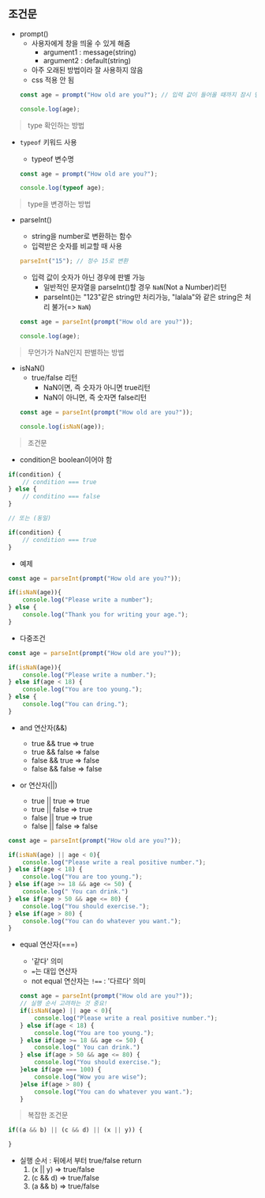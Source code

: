 ## 조건문

- prompt()
    - 사용자에게 창을 띄울 수 있게 해줌
        - argument1 : message(string)
        - argument2 : default(string)
    - 아주 오래된 방법이라 잘 사용하지 않음
    - css 적용 안 됨
    ```js
    const age = prompt("How old are you?"); // 입력 값이 들어올 때까지 잠시 멈춤(pause)

    console.log(age);
    ```

> type 확인하는 방법

- `typeof` 키워드 사용
    - typeof 변수명

    ```js
    const age = prompt("How old are you?");

    console.log(typeof age); 
    ```

> type을 변경하는 방법

- parseInt()
    - string을 number로 변환하는 함수
    - 입력받은 숫자를 비교할 때 사용

    ```js
    parseInt("15"); // 정수 15로 변환
    ```

    - 입력 값이 숫자가 아닌 경우에 판별 가능
        - 일반적인 문자열을 parseInt()할 경우 `NaN`(Not a Number)리턴
        - parseInt()는 "123"같은 string만 처리가능, "lalala"와 같은 string은 처리 불가(=> `NaN`)
    ```js
    const age = parseInt(prompt("How old are you?"));

    console.log(age);
    ```  
    

> 무언가가 NaN인지 판별하는 방법
- isNaN()
    - true/false 리턴
        - NaN이면, 즉 숫자가 아니면 true리턴
        - NaN이 아니면, 즉 숫자면 false리턴
    ```js
    const age = parseInt(prompt("How old are you?"));

    console.log(isNaN(age));
    ```

> 조건문

- condition은 boolean이어야 함

```js
if(condition) {
    // condition === true
} else {
    // conditino === false
}

// 또는 (동일)

if(condition) {
    // condition === true
} 

```

- 예제
```js
const age = parseInt(prompt("How old are you?"));

if(isNaN(age)){
    console.log("Please write a number");
} else {
    console.log("Thank you for writing your age.");
}

```

- 다중조건
```js
const age = parseInt(prompt("How old are you?"));

if(isNaN(age)){
    console.log("Please write a number.");
} else if(age < 18) {
    console.log("You are too young.");
} else {
    console.log("You can dring.");
}
```

- and 연산자(&&)
    - true && true => true
    - true && false => false
    - false && true => false
    - false && false => false

- or 연산자(||)
    - true || true => true
    - true || false => true
    - false || true => true
    - false || false => false

```js
const age = parseInt(prompt("How old are you?"));

if(isNaN(age) || age < 0){
    console.log("Please write a real positive number.");
} else if(age < 18) {
    console.log("You are too young.");
} else if(age >= 18 && age <= 50) {
    console.log(" You can drink.")
} else if(age > 50 && age <= 80) {
    console.log("You should exercise.");
} else if(age > 80) {
    console.log("You can do whatever you want.");
}
```

- equal 연산자(===)
    - '같다' 의미
    - `=`는 대입 연산자
    - not equal 연산자는 `!==` : '다르다' 의미

    ```js
    const age = parseInt(prompt("How old are you?"));
    // 실행 순서 고려하는 것 중요!
    if(isNaN(age) || age < 0){
        console.log("Please write a real positive number.");
    } else if(age < 18) {
        console.log("You are too young.");
    } else if(age >= 18 && age <= 50) {
        console.log(" You can drink.")
    } else if(age > 50 && age <= 80) {
        console.log("You should exercise.");
    }else if(age === 100) {
        console.log("Wow you are wise");
    }else if(age > 80) {
        console.log("You can do whatever you want.");
    } 
    ```

> 복잡한 조건문

```js
if((a && b) || (c && d) || (x || y)) {

}
```

- 실행 순서 : 뒤에서 부터 true/false return
    1. (x || y) => true/false
    2. (c && d) => true/false
    3. (a && b) => true/false